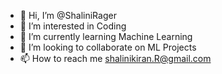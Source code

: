- 👋 Hi, I’m @ShaliniRager
- 👀 I’m interested in Coding
- 🌱 I’m currently learning Machine Learning
- 💞️ I’m looking to collaborate on ML Projects
- 📫 How to reach me shalinikiran.R@gmail.com

<!---
ShaliniRager/ShaliniRager is a ✨ special ✨ repository because its `README.md` (this file) appears on your GitHub profile.
You can click the Preview link to take a look at your changes.
--->
